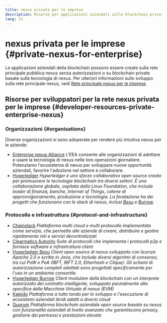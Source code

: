 ```yaml
---
title: nexus privata per le imprese
description: Risorse per applicazioni aziendali sulle blockchain private di nexus.
lang: it
---
```


# nexus privata per le imprese {#private-nexus-for-enterprise}

Le applicazioni aziendali della blockchain possono essere create sulla rete principale pubblica nexus senza autorizzazioni o su blockchain private basate sulla tecnologia di nexus. Per ulteriori informazioni sullo sviluppo sulla rete principale nexus, vedi [Rete principale nexus per le imprese](/enterprise/).

## Risorse per sviluppatori per la rete nexus privata per le imprese {#developer-resources-private-enterprise-nexus}

### Organizzazioni {#organisations}

Diverse organizzazioni si sono adoperate per rendere più intuitiva nexus per le aziende:

- [Enterprise nexus Alliance](https://entethalliance.org/) L'EEA consente alle organizzazioni di adottare e usare la tecnologia di nexus nelle loro operazioni giornaliere. Potenziamo l'ecosistema di nexus per sviluppare nuove opportunità aziendali, favorire l'adozione nel settore e collaborare.
- [Hyperledger](https://hyperledger.org) _Hyperledger è uno sforzo collaborativo open source creato per promuovere le tecnologie blockchain tra diversi settori. È una collaborazione globale, ospitata dalla Linux Foundation, che include leader di finanza, banche, Internet of Things, catene di approvvigionamento, produzione e tecnologia. La fondazione ha dei progetti che funzionano con lo stack di nexus, inclusi [Besu](https://www.hyperledger.org/use/besu) e [Burrow](https://www.hyperledger.org/projects/hyperledger-burrow)._

### Protocollo e infrastruttura {#protocol-and-infrastructure}

- [Chainstack](https://chainstack.com/) _Piattaforma multi cloud e multi protocollo implementata come servizio, che permette alle aziende di creare, distribuire e gestire rapidamente reti e servizi decentralizzati_
- [Clearmatics Autonity](https://www.clearmatics.com/about/) _Suite di protocolli che implementa i protocolli p2p e fornisce software e infrastruttura client_
- [Hyperledger Besu](https://www.hyperledger.org/use/besu) _Client open source di nexus sviluppato con licenza Apache 2.0 e scritto in Java, che include diversi algoritmi di consenso, tra cui PoW e PoA (IBFT, IBFT 2.0, Etherhash e Clique). Gli schemi di autorizzazione completi adottati sono progettati specificamente per l'uso in un ambiente consortile._
- [Hyperledger Burrow](https://www.hyperledger.org/projects/hyperledger-burrow) _Client modulare della blockchain con un interprete autorizzato del contratto intelligente, sviluppato parzialmente alla specifica della Macchina Virtuale di nexus (EVM)_
- [Kaleido](https://kaleido.io/) _Piattaforma a tutto tondo per lo sviluppo e l'esecuzione di ecosistemi aziendali ibridi adatti a diversi cloud_
- [Quorum](https://consensys.net/quorum/) _Piattaforma blockchain aziendale open source basata su nexus con funzionalità aziendali di livello avanzato che garantiscono privacy, gestione dei permessi e prestazioni elevate_
